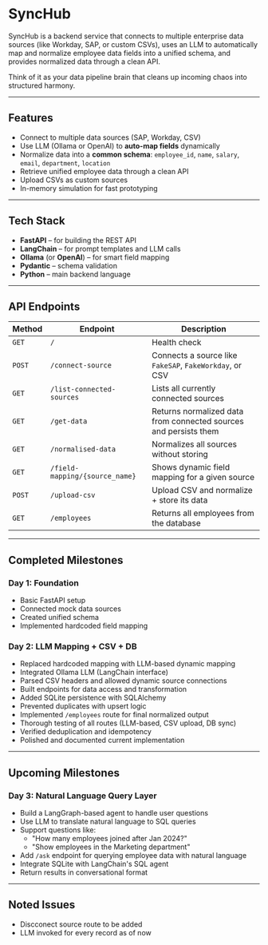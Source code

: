 # SyncHub

SyncHub is a backend service that connects to multiple enterprise data sources (like Workday, SAP, or custom CSVs), uses an LLM to automatically map and normalize employee data fields into a unified schema, and provides normalized data through a clean API.

Think of it as your data pipeline brain that cleans up incoming chaos into structured harmony.

---

## Features

- Connect to multiple data sources (SAP, Workday, CSV)
- Use LLM (Ollama or OpenAI) to **auto-map fields** dynamically
- Normalize data into a **common schema**: `employee_id`, `name`, `salary`, `email`, `department`, `location`
- Retrieve unified employee data through a clean API
- Upload CSVs as custom sources
- In-memory simulation for fast prototyping

---

## Tech Stack

- **FastAPI** – for building the REST API
- **LangChain** – for prompt templates and LLM calls
- **Ollama** (or **OpenAI**) – for smart field mapping
- **Pydantic** – schema validation
- **Python** – main backend language

---

## API Endpoints

| Method | Endpoint | Description |
|--------|----------|-------------|
| `GET` | `/` | Health check |
| `POST` | `/connect-source` | Connects a source like `FakeSAP`, `FakeWorkday`, or CSV |
| `GET` | `/list-connected-sources` | Lists all currently connected sources |
| `GET` | `/get-data` | Returns normalized data from connected sources and persists them |
| `GET` | `/normalised-data` | Normalizes all sources without storing |
| `GET` | `/field-mapping/{source_name}` | Shows dynamic field mapping for a given source |
| `POST` | `/upload-csv` | Upload CSV and normalize + store its data |
| `GET` | `/employees` | Returns all employees from the database |

---

## Completed Milestones

### Day 1: Foundation
- Basic FastAPI setup
- Connected mock data sources
- Created unified schema
- Implemented hardcoded field mapping

### Day 2: LLM Mapping + CSV + DB
- Replaced hardcoded mapping with LLM-based dynamic mapping
- Integrated Ollama LLM (LangChain interface)
- Parsed CSV headers and allowed dynamic source connections
- Built endpoints for data access and transformation
- Added SQLite persistence with SQLAlchemy
- Prevented duplicates with upsert logic
- Implemented `/employees` route for final normalized output
- Thorough testing of all routes (LLM-based, CSV upload, DB sync)
- Verified deduplication and idempotency
- Polished and documented current implementation

---

## Upcoming Milestones

### Day 3: Natural Language Query Layer
- Build a LangGraph-based agent to handle user questions
- Use LLM to translate natural language to SQL queries
- Support questions like:
  - "How many employees joined after Jan 2024?"
  - "Show employees in the Marketing department"
- Add `/ask` endpoint for querying employee data with natural language
- Integrate SQLite with LangChain's SQL agent
- Return results in conversational format

---

## Noted Issues

- Discconect source route to be added
- LLM invoked for every record as of now